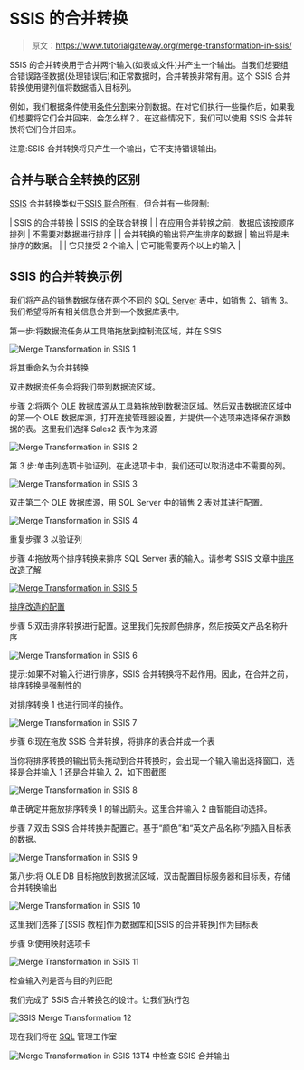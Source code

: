 # SSIS 的合并转换

> 原文：<https://www.tutorialgateway.org/merge-transformation-in-ssis/>

SSIS 的合并转换用于合并两个输入(如表或文件)并产生一个输出。当我们想要组合错误路径数据(处理错误后)和正常数据时，合并转换非常有用。这个 SSIS 合并转换使用键列值将数据插入目标列。

例如，我们根据条件使用[条件分割](https://www.tutorialgateway.org/conditional-split-transformation-in-ssis/)来分割数据。在对它们执行一些操作后，如果我们想要将它们合并回来，会怎么样？。在这些情况下，我们可以使用 SSIS 合并转换将它们合并回来。

注意:SSIS 合并转换将只产生一个输出，它不支持错误输出。

## 合并与联合全转换的区别

[SSIS](https://www.tutorialgateway.org/ssis/) 合并转换类似于[SSIS 联合所有](https://www.tutorialgateway.org/union-all-transformation-in-ssis/)，但合并有一些限制:

| SSIS 的合并转换 | SSIS 的全联合转换 |
| 在应用合并转换之前，数据应该按顺序排列 | 不需要对数据进行排序 |
| 合并转换的输出将产生排序的数据 | 输出将是未排序的数据。 |
| 它只接受 2 个输入 | 它可能需要两个以上的输入 |

## SSIS 的合并转换示例

我们将产品的销售数据存储在两个不同的 [SQL Server](https://www.tutorialgateway.org/sql/) 表中，如销售 2、销售 3。我们希望将所有相关信息合并到一个数据库表中。

第一步:将数据流任务从工具箱拖放到控制流区域，并在 SSIS

![Merge Transformation in SSIS 1](img/5bdaa5ed3137df30b54b374c65255be0.png)

将其重命名为合并转换

双击数据流任务会将我们带到数据流区域。

步骤 2:将两个 OLE 数据库源从工具箱拖放到数据流区域。然后双击数据流区域中的第一个 OLE 数据库源，打开连接管理器设置，并提供一个选项来选择保存源数据的表。这里我们选择 Sales2 表作为来源

![Merge Transformation in SSIS 2](img/31eb3831d148b9ed2f179ad8ffd89517.png)

第 3 步:单击列选项卡验证列。在此选项卡中，我们还可以取消选中不需要的列。

![Merge Transformation in SSIS 3](img/e9d4fb3782dd09be731922a2bd0bc487.png)

双击第二个 OLE 数据库源，用 SQL Server 中的销售 2 表对其进行配置。

![Merge Transformation in SSIS 4](img/a26b2b1e3320cf48d911339d15aefc0a.png)

重复步骤 3 以验证列

步骤 4:拖放两个排序转换来排序 SQL Server 表的输入。请参考 SSIS 文章中[排序改造了解](https://www.tutorialgateway.org/sort-transformation-in-ssis/)

[![Merge Transformation in SSIS 5](img/398ce4f9a2ee82a320fe09f1c46d2d35.png)](https://www.tutorialgateway.org/sort-transformation-in-ssis/)

[排序改造的配置](https://www.tutorialgateway.org/sort-transformation-in-ssis/)

步骤 5:双击排序转换进行配置。这里我们先按颜色排序，然后按英文产品名称升序

![Merge Transformation in SSIS 6](img/67423cd18b94cc328a8f4a2e718b1fe9.png)

提示:如果不对输入行进行排序，SSIS 合并转换将不起作用。因此，在合并之前，排序转换是强制性的

对排序转换 1 也进行同样的操作。

![Merge Transformation in SSIS 7](img/d653791c34351e3100b4b154b5223216.png)

步骤 6:现在拖放 SSIS 合并转换，将排序的表合并成一个表

当你将排序转换的输出箭头拖动到合并转换时，会出现一个输入输出选择窗口，选择是合并输入 1 还是合并输入 2，如下图截图

![Merge Transformation in SSIS 8](img/f69cc94736a18175ca6db434211f8102.png)

单击确定并拖放排序转换 1 的输出箭头。这里合并输入 2 由智能自动选择。

步骤 7:双击 SSIS 合并转换并配置它。基于“颜色”和“英文产品名称”列插入目标表的数据。

![Merge Transformation in SSIS 9](img/8d239696e7eccc7fbcc556412b551de2.png)

第八步:将 OLE DB 目标拖放到数据流区域，双击配置目标服务器和目标表，存储合并转换输出

![Merge Transformation in SSIS 10](img/30d3c566669d5ebed0bd32593709269d.png)

这里我们选择了[SSIS 教程]作为数据库和[SSIS 的合并转换]作为目标表

步骤 9:使用映射选项卡

![Merge Transformation in SSIS 11](img/92002f3fe4b8a533d5d41ffc47e55325.png)

检查输入列是否与目的列匹配

我们完成了 SSIS 合并转换包的设计。让我们执行包

![SSIS Merge Transformation 12](img/e77d0d676214c967873ffd0229db2d72.png)

现在我们将在 [SQL](https://www.tutorialgateway.org/sql/) 管理工作室

![Merge Transformation in SSIS 13](img/77093145e8236b7817a14557666b1b3a.png)T4 中检查 SSIS 合并输出